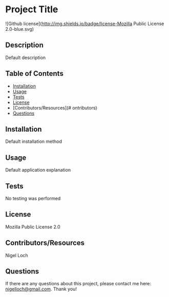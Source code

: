 #  Project Title
![Github license](http://img.shields.io/badge/license-Mozilla Public License 2.0-blue.svg)

##  Description

Default description

##  Table of Contents
* [Installation](#installation)
* [Usage](#usage)
* [Tests](#tests)
* [License](#license)
* [Contributors/Resources](# ontributors)
* [Questions](#questions)

##  Installation

Default installation method

##  Usage

Default application explanation

##  Tests

No testing was performed

##  License

Mozilla Public License 2.0

##  Contributors/Resources

Nigel Loch

##  Questions

If there are any questions about this project, please contact me here: <nigelloch@gmail.com>. Thank you!

  
